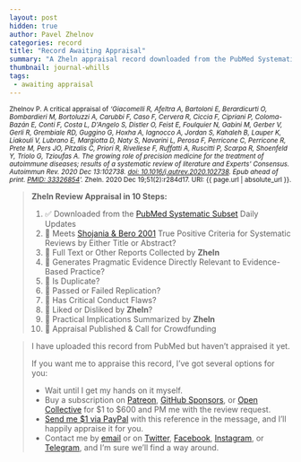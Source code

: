 ```yaml
---
layout: post
hidden: true
author: Pavel Zhelnov
categories: record
title: "Record Awaiting Appraisal"
summary: "A Zheln appraisal record downloaded from the PubMed Systematic Subset daily updates."
thumbnail: journal-whills
tags:
 - awaiting appraisal
---
```


<small id="citation">Zhelnov P. A critical appraisal of _‘Giacomelli R, Afeltra A, Bartoloni E, Berardicurti O, Bombardieri M, Bortoluzzi A, Carubbi F, Caso F, Cervera R, Ciccia F, Cipriani P, Coloma-Bazán E, Conti F, Costa L, D'Angelo S, Distler O, Feist E, Foulquier N, Gabini M, Gerber V, Gerli R, Grembiale RD, Guggino G, Hoxha A, Iagnocco A, Jordan S, Kahaleh B, Lauper K, Liakouli V, Lubrano E, Margiotta D, Naty S, Navarini L, Perosa F, Perricone C, Perricone R, Prete M, Pers JO, Pitzalis C, Priori R, Rivellese F, Ruffatti A, Ruscitti P, Scarpa R, Shoenfeld Y, Triolo G, Tzioufas A. The growing role of precision medicine for the treatment of autoimmune diseases; results of a systematic review of literature and Experts' Consensus. Autoimmun Rev. 2020 Dec 13:102738. [doi: 10.1016/j.autrev.2020.102738](https://doi.org/10.1016/j.autrev.2020.102738). Epub ahead of print. [PMID: 33326854](https://pubmed.gov/33326854)’._ Zheln. 2020 Dec 19;51(2):r284d17. URI: {{ page.url | absolute_url }}.</small>

> **Zheln Review Appraisal in 10 Steps:**
>
> 1. ✅ Downloaded from the [PubMed Systematic Subset](https://github.com/p1m-ortho/qs-global-ortho-search-queries/blob/global-sr-query/README.md) Daily Updates
> 2. 🔄 Meets [Shojania & Bero 2001](https://www.researchgate.net/publication/11820967_Taking_Advantage_of_the_Explosion_of_Systematic_Reviews_An_Efficient_MEDLINE_Search_Strategy) True Positive Criteria for Systematic Reviews by Either Title or Abstract?
> 3. 🔄 Full Text or Other Reports Collected by **Zheln**
> 4. 🔄 Generates Pragmatic Evidence Directly Relevant to Evidence-Based Practice?
> 5. 🔄 Is Duplicate?
> 6. 🔄 Passed or Failed Replication?
> 7. 🔄 Has Critical Conduct Flaws?
> 8. 🔄 Liked or Disliked by **Zheln**?
> 9. 🔄 Practical Implications Summarized by **Zheln**
> 10. 🔄 Appraisal Published & Call for Crowdfunding

> I have uploaded this record from PubMed but haven’t appraised it yet.
>
> If you want me to appraise this record, I’ve got several options for you:
> * Wait until I get my hands on it myself.
> * Buy a subscription on [Patreon](https://patreon.com/zheln), [GitHub Sponsors](https://github.com/sponsors/drzhelnov), or [Open Collective](https://opencollective.com/zheln) for $1 to $600 and PM me with the review request.
> * [Send me $1 via PayPal](https://paypal.me/pjelnov) with this reference in the message, and I’ll happily appraise it for you.
> * Contact me by [email](mailto:pavel@zheln.com) or on [Twitter](https://twitter.com/drzhelnov), [Facebook](https://facebook.com/drzhelnov), [Instagram](https://instagram.com/igzheln), or [Telegram](https://t.me/drzhelnov), and I’m sure we’ll find a way around.
